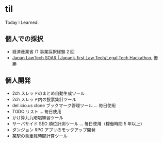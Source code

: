 # til

Today I Learned.

## 個人での採択

- 経済産業省 IT 事業採択経験 2 回
- [Japan LawTech SOAR | Japan’s first Law Tech/Legal Tech Hackathon.](https://japanlawtechsoar.com/ja/) 優勝

## 個人開発

- 2ch スレッドのまとめ自動生成ツール
- 2ch スレッド内の投票集計ツール
- del.icio.us clone ブックマーク管理ツール … 毎日使用
- TODO リスト … 毎日使用
- かけ算九九暗唱練習ツール
- サーバサイド SEO 順位計測ツール … 毎日使用（稼働時間 5 年以上）
- ダンジョン RPG アプリのモックアップ開発
- 某駅の乗車残時間計算ツール
